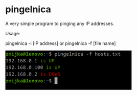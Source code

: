 # pingelnica

A very simple program to pinging any IP addresses.

Usage:

pingelnica -i [IP address]
or 
pingelnica -f [file name]


![alt text](screen.png)